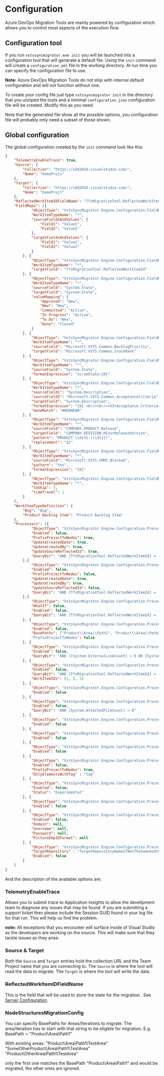 # Configuration
Azure DevOps Migration Tools are mainly powered by configuration which allows you to control most aspects of the execution flow.

## Configuration tool
If you run `vstssyncmigrator.exe init` you will be launched into a configuration tool that will generate a default file. Using the `init` command will create a `configuration.yml` file in the
working directory. At run time you can specify the configuration file to use.

**Note:** Azure DevOps Migration Tools do not ship with internal default configuration and will not function without one.

To create your config file just type `vstssyncmigrator init` in the directory that you unziped the tools and a minimal `configuration.json` configuration
file will be created. Modify this as you need.

Note that the generated file show all the possible options, you configuration file will probably only need a subset of those shown.

## Global configuration
The global configuration created by the `init` command look like this:

```json
{
	"TelemetryEnableTrace": true,
	"Source": {
		"Collection": "https://sdd2016.visualstudio.com/",
		"Name": "DemoProjs"
	},
	"Target": {
		"Collection": "https://sdd2016.visualstudio.com/",
		"Name": "DemoProjt"
	},
	"ReflectedWorkItemIDFieldName": "TfsMigrationTool.ReflectedWorkItemId",
	"FieldMaps": [{
			"ObjectType": "VstsSyncMigrator.Engine.Configuration.FieldMap.MultiValueConditionalMapConfig",
			"WorkItemTypeName": "*",
			"sourceFieldsAndValues": {
				"Field1": "Value1",
				"Field2": "Value2"
			},
			"targetFieldsAndValues": {
				"Field1": "Value1",
				"Field2": "Value2"
			}
		}, {
			"ObjectType": "VstsSyncMigrator.Engine.Configuration.FieldMap.FieldBlankMapConfig",
			"WorkItemTypeName": "*",
			"targetField": "TfsMigrationTool.ReflectedWorkItemId"
		}, {
			"ObjectType": "VstsSyncMigrator.Engine.Configuration.FieldMap.FieldValueMapConfig",
			"WorkItemTypeName": "*",
			"sourceField": "System.State",
			"targetField": "System.State",
			"valueMapping": {
				"Approved": "New",
				"New": "New",
				"Committed": "Active",
				"In Progress": "Active",
				"To Do": "New",
				"Done": "Closed"
			}
		}, {
			"ObjectType": "VstsSyncMigrator.Engine.Configuration.FieldMap.FieldtoFieldMapConfig",
			"WorkItemTypeName": "*",
			"sourceField": "Microsoft.VSTS.Common.BacklogPriority",
			"targetField": "Microsoft.VSTS.Common.StackRank"
		}, {
			"ObjectType": "VstsSyncMigrator.Engine.Configuration.FieldMap.FieldtoTagMapConfig",
			"WorkItemTypeName": "*",
			"sourceField": "System.State",
			"formatExpression": "ScrumState:{0}"
		}, {
			"ObjectType": "VstsSyncMigrator.Engine.Configuration.FieldMap.FieldMergeMapConfig",
			"WorkItemTypeName": "*",
			"sourceField1": "System.Description",
			"sourceField2": "Microsoft.VSTS.Common.AcceptanceCriteria",
			"targetField": "System.Description",
			"formatExpression": "{0} <br/><br/><h3>Acceptance Criteria</h3>{1}",
			"doneMatch": "##DONE##"
		}, {
			"ObjectType": "VstsSyncMigrator.Engine.Configuration.FieldMap.RegexFieldMapConfig",
			"WorkItemTypeName": "*",
			"sourceField": "COMPANY.PRODUCT.Release",
			"targetField": "COMPANY.DEVISION.MinorReleaseVersion",
			"pattern": "PRODUCT \\d{4}.(\\d{1})",
			"replacement": "$1"
		}, {
			"ObjectType": "VstsSyncMigrator.Engine.Configuration.FieldMap.FieldValuetoTagMapConfig",
			"WorkItemTypeName": "*",
			"sourceField": "Microsoft.VSTS.CMMI.Blocked",
			"pattern": "Yes",
			"formatExpression": "{0}"
		}, {
			"ObjectType": "VstsSyncMigrator.Engine.Configuration.FieldMap.TreeToTagMapConfig",
			"WorkItemTypeName": "*",
			"toSkip": 3,
			"timeTravel": 1
		}
	],
	"WorkItemTypeDefinition": {
		"Bug": "Bug",
		"Product Backlog Item": "Product Backlog Item"
	},
	"Processors": [{
			"ObjectType": "VstsSyncMigrator.Engine.Configuration.Processing.WorkItemMigrationConfig",
			"Enabled": false,
			"PrefixProjectToNodes": true,
			"UpdateCreatedDate": true,
			"UpdateCreatedBy": true,
			"UpdateSoureReflectedId": true,
			"QueryBit": "AND [TfsMigrationTool.ReflectedWorkItemId] = '' AND  [Microsoft.VSTS.Common.ClosedDate] = '' AND [System.WorkItemType] IN ('Shared Steps', 'Shared Parameter', 'Test Case', 'Requirement', 'Task', 'User Story', 'Bug')"
		},{		
			"ObjectType": "VstsSyncMigrator.Engine.Configuration.Processing.WorkItemRevisionReplayMigrationConfig",
			"Enabled": false,
			"PrefixProjectToNodes": false,
			"UpdateCreatedDate": true,
			"UpdateCreatedBy": true,
			"UpdateSoureReflectedId": false,
			"QueryBit": "AND [TfsMigrationTool.ReflectedWorkItemId] = '' AND [System.Tags] Contains 'Xyz'"
	    },{
			"ObjectType": "VstsSyncMigrator.Engine.Configuration.Processing.WorkItemUpdateConfig",
			"WhatIf": false,
			"Enabled": false,
			"QueryBit": "AND [TfsMigrationTool.ReflectedWorkItemId] = '' AND  [Microsoft.VSTS.Common.ClosedDate] = '' AND [System.WorkItemType] IN ('Shared Steps', 'Shared Parameter', 'Test Case', 'Requirement', 'Task', 'User Story', 'Bug')"
		}, {
			"ObjectType": "VstsSyncMigrator.Engine.Configuration.Processing.NodeStructuresMigrationConfig",
			"Enabled": false,
			"BasePaths": ["Product\\Area\\Path1", "Product\\Area\\Path2"]
			"PrefixProjectToNodes": false
		}, {
			"ObjectType": "VstsSyncMigrator.Engine.Configuration.Processing.LinkMigrationConfig",
			"Enabled": false,
			"QueryBit": "AND ([System.ExternalLinkCount] > 0 OR [System.RelatedLinkCount] > 0)"
		}, {
			"ObjectType": "VstsSyncMigrator.Engine.Configuration.Processing.WorkItemPostProcessingConfig",
			"Enabled": false,
			"QueryBit": "AND [TfsMigrationTool.ReflectedWorkItemId] = '' ",
			"WorkItemIDs": [1, 2, 3]
		}, {
			"ObjectType": "VstsSyncMigrator.Engine.Configuration.Processing.WorkItemDeleteConfig",
			"Enabled": false
		}, {
			"ObjectType": "VstsSyncMigrator.Engine.Configuration.Processing.AttachementExportMigrationConfig",
			"Enabled": false,
			"QueryBit": "AND [System.AttachedFileCount] > 0"
		}, {
			"ObjectType": "VstsSyncMigrator.Engine.Configuration.Processing.AttachementImportMigrationConfig",
			"Enabled": false
		}, {
			"ObjectType": "VstsSyncMigrator.Engine.Configuration.Processing.TestVeriablesMigrationConfig",
			"Enabled": false
		}, {
			"ObjectType": "VstsSyncMigrator.Engine.Configuration.Processing.TestConfigurationsMigrationConfig",
			"Enabled": false
		}, {
			"ObjectType": "VstsSyncMigrator.Engine.Configuration.Processing.TestPlansAndSuitsMigrationConfig",
			"Enabled": false,
			"PrefixProjectToNodes": true,
			"OnlyElementsWithTag" : "tag"
		}, {
			"ObjectType": "VstsSyncMigrator.Engine.Configuration.Processing.TestRunsMigrationConfig",
			"Enabled": false,
			"Status": "Experimental"
		}, {
			"ObjectType": "VstsSyncMigrator.Engine.Configuration.Processing.ImportProfilePictureConfig",
			"Enabled": false
		}, {
			"ObjectType": "VstsSyncMigrator.Engine.Configuration.Processing.ExportProfilePictureFromADConfig",
			"Enabled": false,
			"Domain": null,
			"Username": null,
			"Password": null,
			"PictureEmpIDFormat": null
		}, {
			"ObjectType": "VstsSyncMigrator.Engine.Configuration.Processing.FixGitCommitLinksConfig",
			"TargetRepository" : "TargetRepositoryNameIfNotTheSameAsOnSource",
			"Enabled": false
		}
	]
}

```

And the description of the available options are:

### TelemetryEnableTrace
Allows you to submit trace to Application Insights to allow the devellpment team to diagnose any issues that may be found. If you are submitting a support ticket then please include the Session GUID found in your log file for that run. This will help us find the problem.

**note:** All exceptions that you encounter will surface inside of Visual Studio as the developers are working on the source. This will make sure that they tackle issues as they arise.

### Source & Target
Both the `Source` and `Target` entries hold the collection URL and the Team Project name that you are connecting to. The `Source` is where the tool will read the data to migrate. The `Target` is where the tool will write the data.

### ReflectedWorkItemIDFieldName

This is the field that will be used to store the state for the migration . See [Server Configuration](server-configuration.md) 

### NodeStructuresMigrationConfig
You can specify BasePaths for Areas/Iterations to migrate. The area/iteration has to start with that string to be eligible for migration.
E.g. BasePath = "Product\\Area\\Path1"

With existing areas:
"Product\\Area\\Path1\\TestArea"
"SomeOtherProduct\\Area\\Path1\TestArea"
"Product\\OtherArea\\Path1\\TestArea"

only the first one matches the BasePath "Product\\Area\\Path1" and would be migrated, the other ones are ignored.
